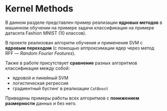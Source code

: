 # Kernel Methods

В данном разделе представлен пример реализации **ядровых методов** в машинном обучении на примере
задачи классификации на примере датасета Fashion MNIST (10 классов).

В проекте реализован алгоритм обучения и применения SVM с **ядровым переходом** (с помощью
аппроксимации ядер через метод RFF — _Random Fourier Features_).

Также в работе присутствует **сравнение** разных алгоритмов классификации между собой:
* ядровой и линейный SVM
* логистическая регрессия
* градиентный бустинг в реализации `CatBoost`

Приведены примеры работы всех алгоритмов с **понижением размерности** данных и без него.
